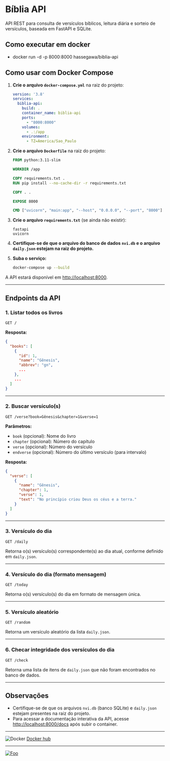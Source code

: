 # Bíblia API

API REST para consulta de versículos bíblicos, leitura diária e sorteio de versículos, baseada em FastAPI e SQLite.

## Como executar em docker

  * docker run -d -p 8000:8000 hassegawa/biblia-api


## Como usar com Docker Compose

1. **Crie o arquivo `docker-compose.yml`** na raiz do projeto:

    ```yaml
    version: '3.8'
    services:
      biblia-api:
        build: .
        container_name: biblia-api
        ports:
          - "8000:8000"
        volumes:
          - .:/app
        environment:
          - TZ=America/Sao_Paulo
    ```

2. **Crie o arquivo `Dockerfile`** na raiz do projeto:

    ```Dockerfile
    FROM python:3.11-slim

    WORKDIR /app

    COPY requirements.txt .
    RUN pip install --no-cache-dir -r requirements.txt

    COPY . .

    EXPOSE 8000

    CMD ["uvicorn", "main:app", "--host", "0.0.0.0", "--port", "8000"]
    ```

3. **Crie o arquivo `requirements.txt`** (se ainda não existir):

    ```
    fastapi
    uvicorn
    ```

4. **Certifique-se de que o arquivo do banco de dados `nvi.db` e o arquivo `daily.json` estejam na raiz do projeto.**

5. **Suba o serviço:**

    ```sh
    docker-compose up --build
    ```

A API estará disponível em [http://localhost:8000](http://localhost:8000).

---

## Endpoints da API

### 1. Listar todos os livros

```
GET /
```

**Resposta:**
```json
{
  "books": [
    {
      "id": 1,
      "name": "Gênesis",
      "abbrev": "gn",
      ...
    },
    ...
  ]
}
```

---

### 2. Buscar versículo(s)

```
GET /verse?book=Gênesis&chapter=1&verse=1
```

**Parâmetros:**
- `book` (opcional): Nome do livro
- `chapter` (opcional): Número do capítulo
- `verse` (opcional): Número do versículo
- `endverse` (opcional): Número do último versículo (para intervalo)

**Resposta:**
```json
{
  "verse": [
    {
      "name": "Gênesis",
      "chapter": 1,
      "verse": 1,
      "text": "No princípio criou Deus os céus e a terra."
    }
  ]
}
```

---

### 3. Versículo do dia

```
GET /daily
```

Retorna o(s) versículo(s) correspondente(s) ao dia atual, conforme definido em `daily.json`.

---

### 4. Versículo do dia (formato mensagem)

```
GET /today
```

Retorna o(s) versículo(s) do dia em formato de mensagem única.

---

### 5. Versículo aleatório

```
GET /random
```

Retorna um versículo aleatório da lista `daily.json`.

---

### 6. Checar integridade dos versículos do dia

```
GET /check
```

Retorna uma lista de itens de `daily.json` que não foram encontrados no banco de dados.

---

## Observações

- Certifique-se de que os arquivos `nvi.db` (banco SQLite) e `daily.json` estejam presentes na raiz do projeto.
- Para acessar a documentação interativa da API, acesse [http://localhost:8000/docs](http://localhost:8000/docs) após subir o container.

---
![Docker](https://img.shields.io/badge/docker-%230db7ed.svg?style=for-the-badge&logo=docker&logoColor=white) 
[Docker hub](https://hub.docker.com/r/hassegawa/biblia)

---

[![Foo](https://cdn.buymeacoffee.com/buttons/v2/default-yellow.png)](https://www.buymeacoffee.com/hassegawa)    
